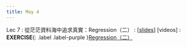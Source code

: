 ```yaml
---
title: May 4
---
```


Lec 7
: 從茫茫資料海中追求真實：Regression（二）
  : [[slides](https://docs.google.com/presentation/d/1Dntz67pZ_mbShQZhkyO9llqcx7pv7Pbs_R67Lf-5UGQ/edit?usp=sharing)] [videos]
: **EXERCISE**{: .label .label-purple }[Regression（二）](https://colab.research.google.com/drive/1PlQn4bVQbgR-LX1W0dB6833AOuGQLTUy?usp=sharing)
